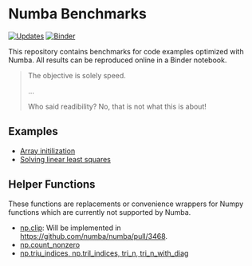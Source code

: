 Numba Benchmarks
================

[![Updates](https://pyup.io/repos/github/tobiasraabe/numba-benchmarks/shield.svg)](https://pyup.io/repos/github/tobiasraabe/numba-benchmarks/)
[![Binder](https://mybinder.org/badge_logo.svg)](https://mybinder.org/v2/gh/tobiasraabe/numba-benchmarks/master)

This repository contains benchmarks for code examples optimized with Numba. All
results can be reproduced online in a Binder notebook.

> The objective is solely speed.
>
> ...
>
> Who said readibility? No, that is not what this is about!

Examples
--------

- [Array initilization](array-initialization.ipynb)
- [Solving linear least squares](linear-least-squares.ipynb)

Helper Functions
----------------

These functions are replacements or convenience wrappers for Numpy functions
which are currently not supported by Numba.

- [np.clip](numpy-replacements/clip.py): Will be implemented in
  https://github.com/numba/numba/pull/3468.
- [np.count_nonzero](numpy-replacements/count-nonzero.py)
- [np.triu_indices, np.tril_indices, tri_n,
  tri_n_with_diag](numpy-replacements/triangle.py)
